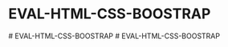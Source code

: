 # EVAL-HTML-CSS-BOOSTRAP
#   E V A L - H T M L - C S S - B O O S T R A P  
 # EVAL-HTML-CSS-BOOSTRAP
